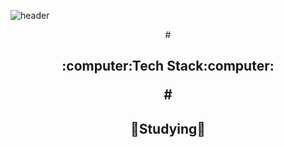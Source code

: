 ![header](https://capsule-render.vercel.app/api?type=waving&color=6bd175&height=300&section=header&text=Welcome&fontAlign=50&fontAlignY=45&desc=Hyunmin200's%20Github&descSize=25&descAlign=70&descAlignY=61&fontSize=120&fontColor=ffffff)
<div align = center>
  #<h2>:computer:Tech Stack:computer:
    
  #<h2>:hatching_chick:Studying:hatching_chick:</h3>
</div>
